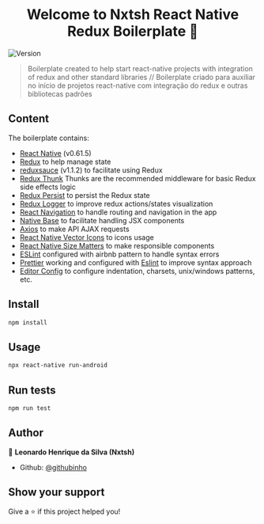<h1 align="center">Welcome to Nxtsh React Native Redux Boilerplate 👋</h1>
<p>
  <img alt="Version" src="https://img.shields.io/badge/version-0.0.1-blue.svg?cacheSeconds=2592000" />
</p>

> Boilerplate created to help start react-native projects with integration of redux and other standard libraries // Boilerplate criado para auxíliar no início de projetos react-native com integração do redux e outras bibliotecas padrões

## Content

The boilerplate contains:

- [React Native](https://reactnative.dev/) (v0.61.5)
- [Redux](https://redux.js.org/) to help manage state
- [reduxsauce](https://github.com/jkeam/reduxsauce) (v1.1.2) to facilitate using Redux
- [Redux Thunk](https://github.com/reduxjs/redux-thunk) Thunks are the recommended middleware for basic Redux side effects logic
- [Redux Persist](https://github.com/rt2zz/redux-persist) to persist the Redux state
- [Redux Logger](https://github.com/LogRocket/redux-logger) to improve redux actions/states visualization
- [React Navigation](https://reactnavigation.org/) to handle routing and navigation in the app
- [Native Base](https://nativebase.io/) to facilitate handling JSX components
- [Axios](https://github.com/axios/axios) to make API AJAX requests
- [React Native Vector Icons](https://github.com/oblador/react-native-vector-icons) to icons usage
- [React Native Size Matters](https://github.com/nirsky/react-native-size-matters) to make responsible components
- [ESLint](https://eslint.org/) configured with airbnb pattern to handle syntax errors
- [Prettier](https://prettier.io/) working and configured with [Eslint](https://eslint.org/) to improve syntax approach
- [Editor Config](https://editorconfig.org/) to configure indentation, charsets, unix/windows patterns, etc.

## Install

```sh
npm install
```

## Usage

```sh
npx react-native run-android
```

## Run tests

```sh
npm run test
```

## Author

👤 **Leonardo Henrique da Silva (Nxtsh)**

- Github: [@githubinho](https://github.com/githubinho)

## Show your support

Give a ⭐️ if this project helped you!
